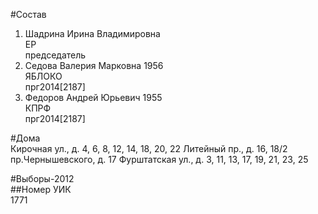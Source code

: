 #Состав  
1. Шадрина Ирина Владимировна  
    ЕР  
    председатель  
2. Седова Валерия Марковна 1956  
    ЯБЛОКО  
    прг2014[2187]  
3. Федоров Андрей Юрьевич 1955  
    КПРФ  
    прг2014[2187]  
  
#Дома  
Кирочная ул., д. 4, 6, 8, 12, 14, 18, 20, 22 Литейный пр., д. 16, 18/2 пр.Чернышевского, д. 17 Фурштатская ул., д. 3, 11, 13, 17, 19, 21, 23, 25  
  
#Выборы-2012  
##Номер УИК  
1771  
